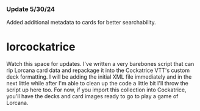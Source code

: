 ### Update 5/30/24
Added additional metadata to cards for better searchability. 

# lorcockatrice
Watch this space for updates. I've written a very barebones script that can rip Lorcana card data and repackage it into the Cockatrice VTT's custom deck formatting. I will be adding the initial XML file immediately and in the next little while after I'm able to clean up the code a little bit I'll throw the script up here too. For now, if you import this collection into Cockatrice, you'll have the decks and card images ready to go to play a game of Lorcana.
